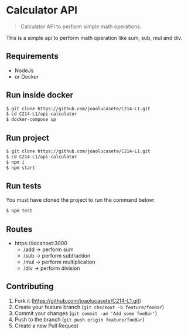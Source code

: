 # Calculator API
> Calculator API to perform simple math operations.

This is a simple api to perform math operation like sum, sub, mul and div.

## Requirements
* NodeJs
* or Docker

## Run inside docker
```sh
$ git clone https://github.com/joaolucasete/C214-L1.git
$ cd C214-L1/api-calculator
$ docker-compose up
```

## Run project

```sh
$ git clone https://github.com/joaolucasete/C214-L1.git
$ cd C214-L1/api-calculator
$ npm i
$ npm start
```

## Run tests
You must have cloned the project to run the command below:
```sh
$ npm test
```

## Routes
* https://locahost:3000
    * /add -> perform sum
    * /sub -> perform subtraction
    * /mul -> perform multiplication
    * /div -> perform division
    

## Contributing

1. Fork it (<https://github.com/joaolucasete/C214-L1.git>)
2. Create your feature branch (`git checkout -b feature/fooBar`)
3. Commit your changes (`git commit -am 'Add some fooBar'`)
4. Push to the branch (`git push origin feature/fooBar`)
5. Create a new Pull Request
